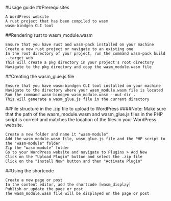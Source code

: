 #Usage guide
##Prerequisites

    A WordPress website
    A rust project that has been compiled to wasm
    wasm-bindgen CLI tool

##Rendering rust to wasm_module.wasm

    Ensure that you have rust and wasm-pack installed on your machine
    Create a new rust project or navigate to an existing one
    In the root directory of your project, run the command wasm-pack build --target web
    This will create a pkg directory in your project's root directory
    Navigate to the pkg directory and copy the wasm_module.wasm file

##Creating the wasm_glue.js file

    Ensure that you have wasm-bindgen CLI tool installed on your machine
    Navigate to the directory where your wasm_module.wasm file is located
    Run the command wasm-bindgen wasm_module.wasm --out-dir .
    This will generate a wasm_glue.js file in the current directory

##File structure in the .zip file to upload to WordPress
  ####Note: Make sure that the path of the wasm_module.wasm and wasm_glue.js files in the PHP script is correct and matches the location of the files in your WordPress website.

    Create a new folder and name it "wasm-module"
    Add the wasm_module.wasm file, wasm_glue.js file and the PHP script to the "wasm-module" folder
    Zip the "wasm-module" folder
    Go to your WordPress website and navigate to Plugins > Add New
    Click on the "Upload Plugin" button and select the .zip file
    Click on the "Install Now" button and then "Activate Plugin"

##Using the shortcode

    Create a new page or post
    In the content editor, add the shortcode [wasm_display]
    Publish or update the page or post
    The wasm_module.wasm file will be displayed on the page or post

